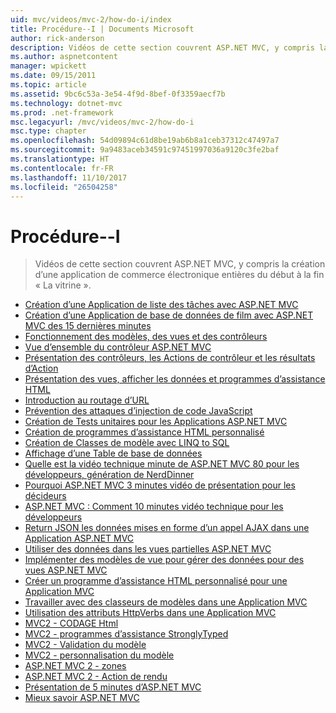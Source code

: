 ```yaml
---
uid: mvc/videos/mvc-2/how-do-i/index
title: Procédure--I | Documents Microsoft
author: rick-anderson
description: Vidéos de cette section couvrent ASP.NET MVC, y compris la création d’une application de commerce électronique entières du début à la fin 'La vitrine -'.
ms.author: aspnetcontent
manager: wpickett
ms.date: 09/15/2011
ms.topic: article
ms.assetid: 9bc6c53a-3e54-4f9d-8bef-0f3359aecf7b
ms.technology: dotnet-mvc
ms.prod: .net-framework
msc.legacyurl: /mvc/videos/mvc-2/how-do-i
msc.type: chapter
ms.openlocfilehash: 54d09894c61d8be19ab6b8a1ceb37312c47497a7
ms.sourcegitcommit: 9a9483aceb34591c97451997036a9120c3fe2baf
ms.translationtype: HT
ms.contentlocale: fr-FR
ms.lasthandoff: 11/10/2017
ms.locfileid: "26504258"
---
```

<a name="how-do-i"></a>Procédure--I
====================
> Vidéos de cette section couvrent ASP.NET MVC, y compris la création d’une application de commerce électronique entières du début à la fin « La vitrine ».


- [Création d’une Application de liste des tâches avec ASP.NET MVC](creating-a-tasklist-application-with-aspnet-mvc.md)
- [Création d’une Application de base de données de film avec ASP.NET MVC des 15 dernières minutes](creating-a-movie-database-application-in-15-minutes-with-aspnet-mvc.md)
- [Fonctionnement des modèles, des vues et des contrôleurs](understanding-models-views-and-controllers.md)
- [Vue d’ensemble du contrôleur ASP.NET MVC](aspnet-mvc-controller-overview.md)
- [Présentation des contrôleurs, les Actions de contrôleur et les résultats d’Action](understanding-controllers-controller-actions-and-action-results.md)
- [Présentation des vues, afficher les données et programmes d’assistance HTML](understanding-views-view-data-and-html-helpers.md)
- [Introduction au routage d’URL](an-introduction-to-url-routing.md)
- [Prévention des attaques d’injection de code JavaScript](preventing-javascript-injection-attacks.md)
- [Création de Tests unitaires pour les Applications ASP.NET MVC](creating-unit-tests-for-aspnet-mvc-applications.md)
- [Création de programmes d’assistance HTML personnalisé](creating-custom-html-helpers.md)
- [Création de Classes de modèle avec LINQ to SQL](creating-model-classes-with-linq-to-sql.md)
- [Affichage d’une Table de base de données](displaying-a-table-of-database-data.md)
- [Quelle est la vidéo technique minute de ASP.NET MVC 80 pour les développeurs, génération de NerdDinner](what-is-aspnet-mvc-80-minute-technical-video-for-developers-building-nerddinner.md)
- [Pourquoi ASP.NET MVC 3 minutes vidéo de présentation pour les décideurs](why-aspnet-mvc-3-minute-overview-video-for-decision-makers.md)
- [ASP.NET MVC : Comment 10 minutes vidéo technique pour les développeurs](aspnet-mvc-how-10-minute-technical-video-for-developers.md)
- [Return JSON les données mises en forme d’un appel AJAX dans une Application ASP.NET MVC](how-do-i-return-json-formatted-data-for-an-ajax-call-in-an-aspnet-mvc-web-application.md)
- [Utiliser des données dans les vues partielles ASP.NET MVC](how-do-i-work-with-data-in-aspnet-mvc-partial-views.md)
- [Implémenter des modèles de vue pour gérer des données pour des vues ASP.NET MVC](how-do-i-implement-view-models-to-manage-data-for-aspnet-mvc-views.md)
- [Créer un programme d’assistance HTML personnalisé pour une Application MVC](how-do-i-create-a-custom-html-helper-for-an-mvc-application.md)
- [Travailler avec des classeurs de modèles dans une Application MVC](how-do-i-work-with-model-binders-in-an-mvc-application.md)
- [Utilisation des attributs HttpVerbs dans une Application MVC](how-do-i-use-httpverbs-attributes-in-an-mvc-application.md)
- [MVC2 - CODAGE Html](mvc2-html-encoding.md)
- [MVC2 - programmes d’assistance StronglyTyped](mvc2-stronglytyped-helpers.md)
- [MVC2 - Validation du modèle](mvc2-model-validation.md)
- [MVC2 - personnalisation du modèle](mvc2-template-customization.md)
- [ASP.NET MVC 2 - zones](aspnet-mvc-2-areas.md)
- [ASP.NET MVC 2 - Action de rendu](aspnet-mvc-2-render-action.md)
- [Présentation de 5 minutes d’ASP.NET MVC](5-minute-introduction-to-aspnet-mvc.md)
- [Mieux savoir ASP.NET MVC](how-to-best-learn-asp-net-mvc.md)

